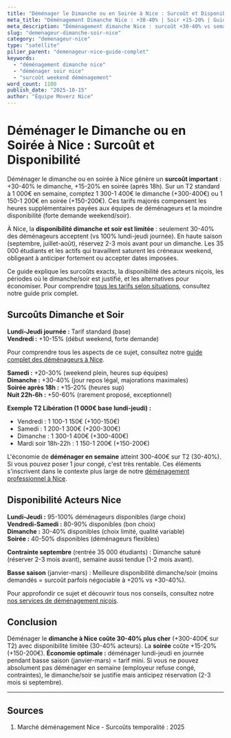 ```yaml
---
title: "Déménager le Dimanche ou en Soirée à Nice : Surcoût et Disponibilité"
meta_title: "Déménagement Dimanche Nice : +30-40% | Soir +15-20% | Guide 2025"
meta_description: "Déménagement dimanche Nice : surcoût +30-40% vs semaine. Soir +15-20%. Disponibilité limitée. Économie 200-400€ en déménageant lundi-jeudi. Guide."
slug: "demenageur-dimanche-soir-nice"
category: "demenageur-nice"
type: "satellite"
pilier_parent: "demenageur-nice-guide-complet"
keywords:
  - "déménagement dimanche nice"
  - "déménager soir nice"
  - "surcoût weekend déménagement"
word_count: 1100
publish_date: "2025-10-15"
author: "Équipe Moverz Nice"
---
```


# Déménager le Dimanche ou en Soirée à Nice : Surcoût et Disponibilité

Déménager le dimanche ou en soirée à Nice génère un **surcoût important** : +30-40% le dimanche, +15-20% en soirée (après 18h). Sur un T2 standard à 1 000€ en semaine, comptez 1 300-1 400€ le dimanche (+300-400€) ou 1 150-1 200€ en soirée (+150-200€). Ces tarifs majorés compensent les heures supplémentaires payées aux équipes de déménageurs et la moindre disponibilité (forte demande weekend/soir).

À Nice, la **disponibilité dimanche et soir est limitée** : seulement 30-40% des déménageurs acceptent (vs 100% lundi-jeudi journée). En haute saison (septembre, juillet-août), réservez 2-3 mois avant pour un dimanche. Les 35 000 étudiants et les actifs qui travaillent saturent les créneaux weekend, obligeant à anticiper fortement ou accepter dates imposées.

Ce guide explique les surcoûts exacts, la disponibilité des acteurs niçois, les périodes où le dimanche/soir est justifié, et les alternatives pour économiser. Pour comprendre [tous les tarifs selon situations](/blog/demenageur-nice/prix-demenageur-nice-2025), consultez notre guide prix complet.

## Surcoûts Dimanche et Soir

**Lundi-Jeudi journée :** Tarif standard (base)  
**Vendredi :** +10-15% (début weekend, forte demande)  

Pour comprendre tous les aspects de ce sujet, consultez notre [guide complet des déménageurs à Nice](/blog/demenageur-nice/demenageur-nice-guide-complet).

**Samedi :** +20-30% (weekend plein, heures sup équipes)  
**Dimanche :** +30-40% (jour repos légal, majorations maximales)  
**Soirée après 18h :** +15-20% (heures sup)  
**Nuit 22h-6h :** +50-60% (rarement proposé, exceptionnel)

**Exemple T2 Libération (1 000€ base lundi-jeudi) :**
- Vendredi : 1 100-1 150€ (+100-150€)
- Samedi : 1 200-1 300€ (+200-300€)
- Dimanche : 1 300-1 400€ (+300-400€)
- Mardi soir 18h-22h : 1 150-1 200€ (+150-200€)

L'économie de **déménager en semaine** atteint 300-400€ sur T2 (30-40%). Si vous pouvez poser 1 jour congé, c'est très rentable. Ces éléments s'inscrivent dans le contexte plus large de notre [déménagement professionnel à Nice](/blog/demenageur-nice/demenageur-nice-guide-complet).

## Disponibilité Acteurs Nice

**Lundi-Jeudi :** 95-100% déménageurs disponibles (large choix)  
**Vendredi-Samedi :** 80-90% disponibles (bon choix)  
**Dimanche :** 30-40% disponibles (choix limité, qualité variable)  
**Soirée :** 40-50% disponibles (déménageurs flexibles)

**Contrainte septembre** (rentrée 35 000 étudiants) : Dimanche saturé (réserver 2-3 mois avant), semaine aussi tendue (1-2 mois avant).

**Basse saison** (janvier-mars) : Meilleure disponibilité dimanche/soir (moins demandés = surcoût parfois négociable à +20% vs +30-40%).


Pour approfondir ce sujet et découvrir tous nos conseils, consultez notre [nos services de déménagement niçois](/blog/demenageur-nice/demenageur-nice-guide-complet).

## Conclusion

Déménager le **dimanche à Nice coûte 30-40% plus cher** (+300-400€ sur T2) avec disponibilité limitée (30-40% acteurs). La **soirée** coûte +15-20% (+150-200€). **Économie optimale :** déménager lundi-jeudi en journée pendant basse saison (janvier-mars) = tarif mini. Si vous ne pouvez absolument pas déménager en semaine (employeur refuse congé, contraintes), le dimanche/soir se justifie mais anticipez réservation (2-3 mois si septembre).

---

## Sources

1. Marché déménagement Nice - Surcoûts temporalité : 2025


